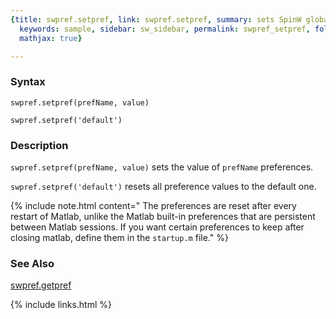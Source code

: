 ```yaml
---
{title: swpref.setpref, link: swpref.setpref, summary: sets SpinW global preferences,
  keywords: sample, sidebar: sw_sidebar, permalink: swpref_setpref, folder: swpref,
  mathjax: true}

---
```

  
### Syntax
  
`swpref.setpref(prefName, value)`
  
`swpref.setpref('default')`
 
### Description
  
`swpref.setpref(prefName, value)` sets the value of `prefName`
preferences.
 
`swpref.setpref('default')` resets all preference values to the default one.
 
{% include note.html content=" The preferences are reset after every restart of Matlab, unlike the
Matlab built-in preferences that are persistent between Matlab sessions.
If you want certain preferences to keep after closing matlab, define them
in the `startup.m` file." %}
  
### See Also
  
[swpref.getpref](swpref_getpref)
 

{% include links.html %}
